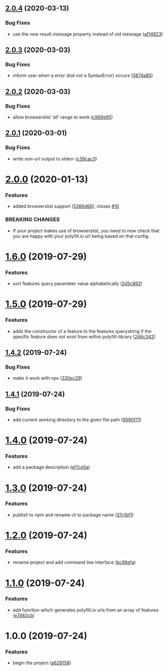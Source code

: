 ## [2.0.4](https://github.com/JakeChampion/polyfill-service-url-builder/compare/v2.0.3...v2.0.4) (2020-03-13)


### Bug Fixes

* use the new result.message property instead of old message ([af14923](https://github.com/JakeChampion/polyfill-service-url-builder/commit/af14923ff68821600882db26cec1a94636fffaf6))

## [2.0.3](https://github.com/JakeChampion/polyfill-service-url-builder/compare/v2.0.2...v2.0.3) (2020-03-03)


### Bug Fixes

* inform user when a error (but not a SyntaxError) occurs ([3874a85](https://github.com/JakeChampion/polyfill-service-url-builder/commit/3874a852b69cfdffeae2080e5ffa26315dbc16dc))

## [2.0.2](https://github.com/JakeChampion/polyfill-service-url-builder/compare/v2.0.1...v2.0.2) (2020-03-03)


### Bug Fixes

* allow browserslist 'all' range to work ([c969e95](https://github.com/JakeChampion/polyfill-service-url-builder/commit/c969e95f2aa562004767a4be0a2ac62cefc97654))

## [2.0.1](https://github.com/JakeChampion/polyfill-service-url-builder/compare/v2.0.0...v2.0.1) (2020-03-01)


### Bug Fixes

* write non-url output to stderr ([c39cac3](https://github.com/JakeChampion/polyfill-service-url-builder/commit/c39cac3225a4d060ce50d60504ee99fb351204f5))

# [2.0.0](https://github.com/JakeChampion/polyfill-service-url-builder/compare/v1.6.0...v2.0.0) (2020-01-13)


### Features

* added browserslist support ([5366d66](https://github.com/JakeChampion/polyfill-service-url-builder/commit/5366d66)), closes [#10](https://github.com/JakeChampion/polyfill-service-url-builder/issues/10)


### BREAKING CHANGES

* If your project makes use of browserslist, you need to now check that you are happy
with your polyfill.io url being based on that config.

# [1.6.0](https://github.com/JakeChampion/polyfill-service-url-builder/compare/v1.5.0...v1.6.0) (2019-07-29)


### Features

* sort features query parameter value alphabetically ([2d5c892](https://github.com/JakeChampion/polyfill-service-url-builder/commit/2d5c892))

# [1.5.0](https://github.com/JakeChampion/polyfill-service-url-builder/compare/v1.4.2...v1.5.0) (2019-07-29)


### Features

* adds the constructor of a feature to the features querystring if the specific feature does not exist from within polyfill-library ([246c342](https://github.com/JakeChampion/polyfill-service-url-builder/commit/246c342))

## [1.4.2](https://github.com/JakeChampion/polyfill-service-url-builder/compare/v1.4.1...v1.4.2) (2019-07-24)


### Bug Fixes

* make it work with npx ([330ec29](https://github.com/JakeChampion/polyfill-service-url-builder/commit/330ec29))

## [1.4.1](https://github.com/JakeChampion/polyfill-service-url-builder/compare/v1.4.0...v1.4.1) (2019-07-24)


### Bug Fixes

* add current working directory to the given file path ([9590f71](https://github.com/JakeChampion/polyfill-service-url-builder/commit/9590f71))

# [1.4.0](https://github.com/JakeChampion/polyfill-service-url-builder/compare/v1.3.0...v1.4.0) (2019-07-24)


### Features

* add a package description ([ef7ce5a](https://github.com/JakeChampion/polyfill-service-url-builder/commit/ef7ce5a))

# [1.3.0](https://github.com/JakeChampion/polyfill-service-url-builder/compare/v1.2.0...v1.3.0) (2019-07-24)


### Features

* publish to npm and rename cli to package name ([37c1bf1](https://github.com/JakeChampion/polyfill-service-url-builder/commit/37c1bf1))

# [1.2.0](https://github.com/JakeChampion/polyfill-service-url-builder/compare/v1.1.0...v1.2.0) (2019-07-24)


### Features

* rename project and add command line interface ([bc96efa](https://github.com/JakeChampion/polyfill-service-url-builder/commit/bc96efa))

# [1.1.0](https://github.com/JakeChampion/polyfill-service-url-builder/compare/v1.0.0...v1.1.0) (2019-07-24)


### Features

* add function which generates polyfill.io urls from an array of features ([e7462cb](https://github.com/JakeChampion/polyfill-service-url-builder/commit/e7462cb))

# 1.0.0 (2019-07-24)


### Features

* begin the project ([a628158](https://github.com/JakeChampion/polyfill-service-url-builder/commit/a628158))
